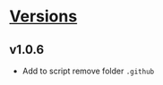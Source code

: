 # [Versions](https://github.com/Tracktor/eslint-config-react-tracktor/releases)

## v1.0.6

- Add to script remove folder `.github`
